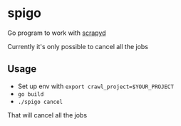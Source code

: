 # spigo

Go program to work with [scrapyd](https://github.com/scrapy/)

Currently it's only possible to cancel all the jobs

## Usage

+ Set up env with `export crawl_project=$YOUR_PROJECT`
+ `go build`
+ `./spigo cancel`

That will cancel all the jobs